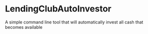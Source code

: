 LendingClubAutoInvestor
=======================

A simple command line tool that will automatically invest all cash that becomes available